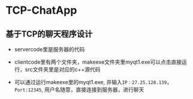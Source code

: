 # TCP-ChatApp
## 基于TCP的聊天程序设计

- servercode里是服务器的代码

- clientcode里有两个文件夹，makeexe文件夹里myqt1.exe可以点击直接运行，src文件夹里是对应的c++源代码

- 可以通过运行makeexe里的myqt1.exe, 并输入`IP：27.25.128.139`，`Port:12345`, 用户名随意，直接连接到服务器，进行聊天
